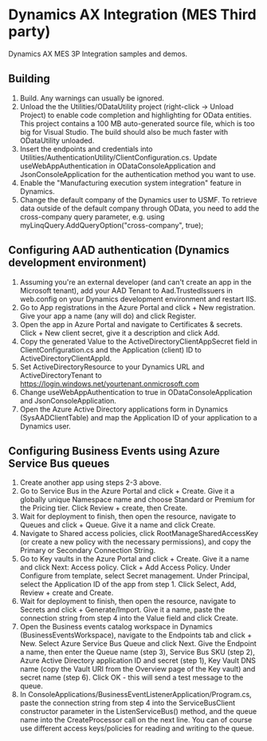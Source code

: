 # Dynamics AX Integration (MES Third party)
Dynamics AX MES 3P Integration samples and demos.

## Building
1. Build. Any warnings can usually be ignored.
2. Unload the the Utilities/ODataUtility project (right-click -> Unload Project) to enable code completion and highlighting for OData entities.
This project contains a 100 MB auto-generated source file, which is too big for Visual Studio. The build should also be much faster with ODataUtility unloaded.
3. Insert the endpoints and credentials into Utilities/AuthenticationUtility/ClientConfiguration.cs. Update useWebAppAuthentication in ODataConsoleApplication and JsonConsoleApplication for the authentication method you want to use.
4. Enable the "Manufacturing execution system integration" feature in Dynamics.
5. Change the default company of the Dynamics user to USMF. To retrieve data outside of the default company through OData, you need to add the cross-company query parameter, e.g. using myLinqQuery.AddQueryOption("cross-company", true);

## Configuring AAD authentication (Dynamics development environment)
1. Assuming you're an external developer (and can't create an app in the Microsoft tenant), add your AAD Tenant to Aad.TrustedIssuers in web.config on your Dynamics development environment and restart IIS.
2. Go to App registrations in the Azure Portal and click + New registration. Give your app a name (any will do) and click Register.
3. Open the app in Azure Portal and navigate to Certificates & secrets. Click + New client secret, give it a description and click Add.
4. Copy the generated Value to the ActiveDirectoryClientAppSecret field in ClientConfiguration.cs and the Application (client) ID to ActiveDirectoryClientAppId.
5. Set ActiveDirectoryResource to your Dynamics URL and ActiveDirectoryTenant to https://login.windows.net/yourtenant.onmicrosoft.com
6. Change useWebAppAuthentication to true in ODataConsoleApplication and JsonConsoleApplication.
7. Open the Azure Active Directory applications form in Dynamics (SysAADClientTable) and map the Application ID of your application to a Dynamics user.

## Configuring Business Events using Azure Service Bus queues
1. Create another app using steps 2-3 above.
2. Go to Service Bus in the Azure Portal and click + Create. Give it a globally unique Namespace name and choose Standard or Premium for the Pricing tier. Click Review + create, then Create.
3. Wait for deployment to finish, then open the resource, navigate to Queues and click + Queue. Give it a name and click Create.
4. Navigate to Shared access policies, click RootManageSharedAccessKey (or create a new policy with the necessary permissions), and copy the Primary or Secondary Connection String.
5. Go to Key vaults in the Azure Portal and click + Create. Give it a name and click Next: Access policy. Click + Add Access Policy. Under Configure from template, select Secret management. Under Principal, select the Application ID of the app from step 1. Click Select, Add, Review + create and Create.
6. Wait for deployment to finish, then open the resource, navigate to Secrets and click + Generate/Import. Give it a name, paste the connection string from step 4 into the Value field and click Create.
7. Open the Business events catalog workspace in Dynamics (BusinessEventsWorkspace), navigate to the Endpoints tab and click + New. Select Azure Service Bus Queue and click Next. Give the Endpoint a name, then enter the Queue name (step 3), Service Bus SKU (step 2), Azure Active Directory application ID and secret (step 1), Key Vault DNS name (copy the Vault URI from the Overview page of the Key vault) and secret name (step 6). Click OK - this will send a test message to the queue.
8. In ConsoleApplications/BusinessEventListenerApplication/Program.cs, paste the connection string from step 4 into the ServiceBusClient constructor parameter in the ListenServiceBus() method, and the queue name into the CreateProcessor call on the next line. You can of course use different access keys/policies for reading and writing to the queue.
